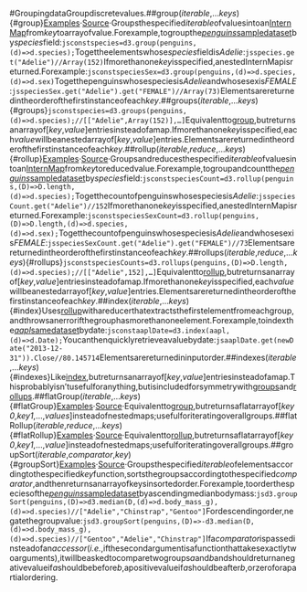 #GroupingdataGroupdiscretevalues.##group(*iterable*,...*keys*){#group}[Examples](https://observablehq.com/@d3/d3-group-d3-rollup)·[Source](https://github.com/d3/d3-array/blob/main/src/group.js)·Groupsthespecified*iterable*ofvaluesintoan[InternMap](./intern.md#InternMap)from*key*toarrayofvalue.Forexample,togroupthe[*penguins*sampledataset](https://observablehq.com/@observablehq/sample-datasets#penguins)by*species*field:```jsconstspecies=d3.group(penguins,(d)=>d.species);```Togettheelementswhose*species*fieldis*Adelie*:```jsspecies.get("Adelie")//Array(152)```Ifmorethanone*key*isspecified,anestedInternMapisreturned.Forexample:```jsconstspeciesSex=d3.group(penguins,(d)=>d.species,(d)=>d.sex)```Togetthepenguinswhosespeciesis*Adelie*andwhosesexis*FEMALE*:```jsspeciesSex.get("Adelie").get("FEMALE")//Array(73)```Elementsarereturnedintheorderofthefirstinstanceofeach*key*.##groups(*iterable*,...*keys*){#groups}```jsconstspecies=d3.groups(penguins,(d)=>d.species);//[["Adelie",Array(152)],…]```Equivalentto[group](#group),butreturnsanarrayof[*key*,*value*]entriesinsteadofamap.Ifmorethanone*key*isspecified,each*value*willbeanestedarrayof[*key*,*value*]entries.Elementsarereturnedintheorderofthefirstinstanceofeach*key*.##rollup(*iterable*,*reduce*,...*keys*){#rollup}[Examples](https://observablehq.com/@d3/d3-group-d3-rollup)·[Source](https://github.com/d3/d3-array/blob/main/src/group.js)·Groupsandreducesthespecified*iterable*ofvaluesintoan[InternMap](./intern.md#InternMap)from*key*toreducedvalue.Forexample,togroupandcountthe[*penguins*sampledataset](https://observablehq.com/@observablehq/sample-datasets#penguins)by*species*field:```jsconstspeciesCount=d3.rollup(penguins,(D)=>D.length,(d)=>d.species);```Togetthecountofpenguinswhosespeciesis*Adelie*:```jsspeciesCount.get("Adelie")//152```Ifmorethanone*key*isspecified,anestedInternMapisreturned.Forexample:```jsconstspeciesSexCount=d3.rollup(penguins,(D)=>D.length,(d)=>d.species,(d)=>d.sex);```Togetthecountofpenguinswhosespeciesis*Adelie*andwhosesexis*FEMALE*:```jsspeciesSexCount.get("Adelie").get("FEMALE")//73```Elementsarereturnedintheorderofthefirstinstanceofeach*key*.##rollups(*iterable*,*reduce*,...*keys*){#rollups}```jsconstspeciesCounts=d3.rollups(penguins,(D)=>D.length,(d)=>d.species);//[["Adelie",152],…]```Equivalentto[rollup](#rollup),butreturnsanarrayof[*key*,*value*]entriesinsteadofamap.Ifmorethanone*key*isspecified,each*value*willbeanestedarrayof[*key*,*value*]entries.Elementsarereturnedintheorderofthefirstinstanceofeach*key*.##index(*iterable*,...*keys*){#index}Uses[rollup](#rollup)withareducerthatextractsthefirstelementfromeachgroup,andthrowsanerrorifthegrouphasmorethanoneelement.Forexample,toindexthe[*aapl*samedataset](https://observablehq.com/@observablehq/sample-datasets#aapl)bydate:```jsconstaaplDate=d3.index(aapl,(d)=>d.Date);```Youcanthenquicklyretrieveavaluebydate:```jsaaplDate.get(newDate("2013-12-31")).Close//80.145714```Elementsarereturnedininputorder.##indexes(*iterable*,...*keys*){#indexes}Like[index](#index),butreturnsanarrayof[*key*,*value*]entriesinsteadofamap.Thisprobablyisn’tusefulforanything,butisincludedforsymmetrywith[groups](#groups)and[rollups](#rollups).##flatGroup(*iterable*,...*keys*){#flatGroup}[Examples](https://observablehq.com/@d3/d3-flatgroup)·[Source](https://github.com/d3/d3-array/blob/main/src/group.js)·Equivalentto[group](#group),butreturnsaflatarrayof[*key0*,*key1*,…,*values*]insteadofnestedmaps;usefulforiteratingoverallgroups.##flatRollup(*iterable*,*reduce*,...*keys*){#flatRollup}[Examples](https://observablehq.com/@d3/d3-flatgroup)·[Source](https://github.com/d3/d3-array/blob/main/src/group.js)·Equivalentto[rollup](#rollup),butreturnsaflatarrayof[*key0*,*key1*,…,*value*]insteadofnestedmaps;usefulforiteratingoverallgroups.##groupSort(*iterable*,*comparator*,*key*){#groupSort}[Examples](https://observablehq.com/@d3/d3-groupsort)·[Source](https://github.com/d3/d3-array/blob/main/src/groupSort.js)·Groupsthespecified*iterable*ofelementsaccordingtothespecified*key*function,sortsthegroupsaccordingtothespecified*comparator*,andthenreturnsanarrayofkeysinsortedorder.Forexample,toorderthespeciesofthe[*penguins*sampledataset](https://observablehq.com/@observablehq/sample-datasets#penguins)byascendingmedianbodymass:```jsd3.groupSort(penguins,(D)=>d3.median(D,(d)=>d.body_mass_g),(d)=>d.species)//["Adelie","Chinstrap","Gentoo"]```Fordescendingorder,negatethegroupvalue:```jsd3.groupSort(penguins,(D)=>-d3.median(D,(d)=>d.body_mass_g),(d)=>d.species)//["Gentoo","Adelie","Chinstrap"]```Ifa*comparator*ispassedinsteadofan*accessor*(*i.e.*,ifthesecondargumentisafunctionthattakesexactlytwoarguments),itwillbeaskedtocomparetwogroups*a*and*b*andshouldreturnanegativevalueif*a*shouldbebefore*b*,apositivevalueif*a*shouldbeafter*b*,orzeroforapartialordering.